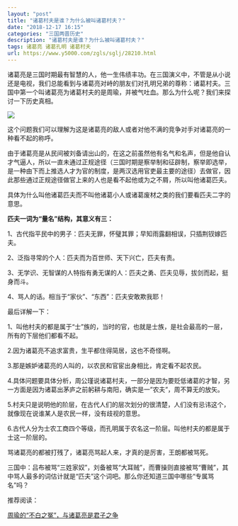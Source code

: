 ```yaml
---
layout: "post"
title: "诸葛村夫是谁？为什么被叫诸葛村夫？"
date: "2018-12-17 16:15"
categories: "三国两晋历史"
description: "诸葛村夫是谁？为什么被叫诸葛村夫？"
tags: 诸葛亮 诸葛孔明 诸葛村夫
url: https://www.y5000.com/zgls/sglj/28210.html
---
```






诸葛亮是三国时期最有智慧的人，他一生伟绩丰功。在三国演义中，不管是从小说还是电视，我们总能看到与诸葛亮对峙的朋友们对孔明兄弟的尊称：诸葛村夫。三国中第一个叫诸葛亮为诸葛村夫的是周瑜，并被气吐血。那么为什么呢？我们来探讨一下历史真相。

![](https://img.y5000.com/uploads/allimg/180130/13-1P130114309216.jpg)

这个问题我们可以理解为这是诸葛亮的敌人或者对他不满的竞争对手对诸葛亮的一种看不起的称呼。

由于诸葛亮是从民间被刘备请出山的，在这之前虽然他有名气和名声，但是他自认才气逼人，所以一直未通过正规途径（三国时期是察举制和征辟制，察举即选举，是一种由下而上推选人才为官的制度，是两汉选用官吏最主要的途径）去做官，因此那些通过正规途径做官上来的人也是看不起他或为之不屑，所以叫他诸葛匹夫。

具体为什么叫他诸葛匹夫而不叫他诸葛小人或诸葛废材之类的我们要看匹夫二字的意思。

**匹夫一词为“量名”结构，其意义有三：**

1、古代指平民中的男子：匹夫无罪，怀璧其罪；早知雨露翻相误，只插荆钗嫁匹夫。

2、泛指寻常的个人：匹夫而为百世师、天下兴亡，匹夫有责。

3、无学识、无智谋的人特指有勇无谋的人：匹夫之勇、匹夫见辱，拔剑而起，挺身而斗。

4、骂人的话。相当于“家伙”、“东西”：匹夫安敢欺我耶！

最后详解一下：

1、叫他村夫的都是属于“士”族的，当时的官，也就是士族，是社会最高的一层，所有的下层他们都看不起。

2.因为诸葛亮不追求富贵，生平都住得简居，这也不奇怪啊。

3.那是嫉妒诸葛亮的人叫的，以农民和官宦出身相比，肯定看不起农民。

4.具体问题要具体分析，周公瑾说诸葛村夫，一部分是因为要贬低诸葛的才智，另一方面是因为诸葛出茅庐之前躬耕与南阳，确实是一”农夫”，周不算无的放矢。

5.村夫只是说明他的阶层，在古代人们的层次划分的很清楚，人们没有忌讳这个，就像现在说谁某人是农民一样，没有歧视的意思。

6.古代人分为士农工商四个等级，而孔明属于农名这一阶层。叫他村夫的都是属于士这一阶层的。

骂诸葛亮的都被打残了，诸葛亮骂起人来，才真的是厉害，王朗都被骂死。

三国中：吕布被骂“三姓家奴”，刘备被骂“大耳贼”，而曹操则直接被骂“曹贼”，其中骂人最多的词估计就是“匹夫”这个词吧。那么你还知道三国中哪些“专属骂名”吗？

推荐阅读：

[周瑜的“不白之冤”，与诸葛亮是君子之争](https://www.y5000.com/zgls/sglj/26080.html)
